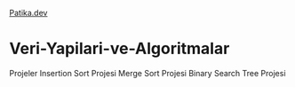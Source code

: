 [Patika.dev](https://www.patika.dev/tr)
# Veri-Yapilari-ve-Algoritmalar
Projeler
Insertion Sort Projesi
Merge Sort Projesi
Binary Search Tree Projesi
